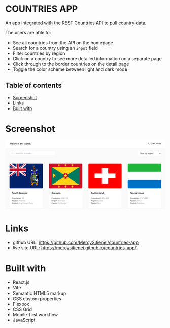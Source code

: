 # COUNTRIES APP

An app integrated with the REST Countries API to pull country data.

The users are able to:

- See all countries from the API on the homepage
- Search for a country using an `input` field
- Filter countries by region
- Click on a country to see more detailed information on a separate page
- Click through to the border countries on the detail page
- Toggle the color scheme between light and dark mode

## Table of contents

- [Screenshot](#screenshot)
- [Links](#links)
- [Built with](#built-with)

# Screenshot

![](public/Screenshot.png)

# Links

- github URL: https://github.com/MercySitienei/countries-app
- live site URL: https://mercysitienei.github.io/countries-app/

# Built with

- React.js
- Vite
- Semantic HTML5 markup
- CSS custom properties
- Flexbox
- CSS Grid
- Mobile-first workflow
- JavaScript

